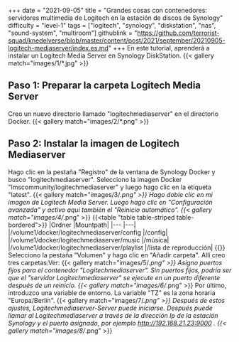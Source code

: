 +++
date = "2021-09-05"
title = "Grandes cosas con contenedores: servidores multimedia de Logitech en la estación de discos de Synology"
difficulty = "level-1"
tags = ["logitech", "synology", "diskstation", "nas", "sound-system", "multiroom"]
githublink = "https://github.com/terrorist-squad/knedelverse/blob/master/content/post/2021/september/20210905-logitech-mediaserver/index.es.md"
+++
En este tutorial, aprenderá a instalar un Logitech Media Server en Synology DiskStation.
{{< gallery match="images/1/*.jpg" >}}

## Paso 1: Preparar la carpeta Logitech Media Server
Creo un nuevo directorio llamado "logitechmediaserver" en el directorio Docker.
{{< gallery match="images/2/*.png" >}}

## Paso 2: Instalar la imagen de Logitech Mediaserver
Hago clic en la pestaña "Registro" de la ventana de Synology Docker y busco "logitechmediaserver". Selecciono la imagen Docker "lmscommunity/logitechmediaserver" y luego hago clic en la etiqueta "latest".
{{< gallery match="images/3/*.png" >}}
Hago doble clic en mi imagen de Logitech Media Server. Luego hago clic en "Configuración avanzada" y activo aquí también el "Reinicio automático".
{{< gallery match="images/4/*.png" >}}
{{<table "table table-striped table-bordered">}}
|Ordner |Mountpath|
|--- |---|
|/volume1/docker/logitechmediaserver/config |/config|
|/volume1/docker/logitechmediaserver/music |/música|
|/volume1/docker/logitechmediaserver/playlist |/lista de reproducción|
{{</table>}}
Selecciono la pestaña "Volumen" y hago clic en "Añadir carpeta". Allí creo tres carpetas:Ver:
{{< gallery match="images/5/*.png" >}}
Asigno puertos fijos para el contenedor "Logitechmediaserver". Sin puertos fijos, podría ser que el "servidor Logitechmediaserver" se ejecute en un puerto diferente después de un reinicio.
{{< gallery match="images/6/*.png" >}}
Por último, introduzco una variable de entorno. La variable "TZ" es la zona horaria "Europa/Berlín".
{{< gallery match="images/7/*.png" >}}
Después de estos ajustes, Logitechmediaserver-Server puede iniciarse. Después puede llamar al Logitechmediaserver a través de la dirección Ip de la estación Synology y el puerto asignado, por ejemplo http://192.168.21.23:9000 .
{{< gallery match="images/8/*.png" >}}
